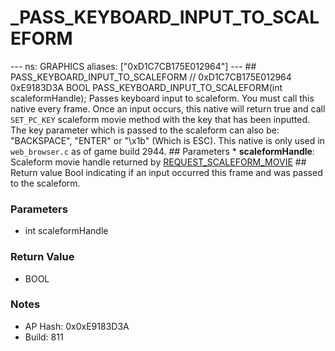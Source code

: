 # _PASS_KEYBOARD_INPUT_TO_SCALEFORM

--- ns: GRAPHICS aliases: ["0xD1C7CB175E012964"] --- ## PASS_KEYBOARD_INPUT_TO_SCALEFORM  // 0xD1C7CB175E012964 0xE9183D3A BOOL PASS_KEYBOARD_INPUT_TO_SCALEFORM(int scaleformHandle);  Passes keyboard input to scaleform. You must call this native every frame. Once an input occurs, this native will return true and call `SET_PC_KEY` scaleform movie method with the key that has been inputted.  The key parameter which is passed to the scaleform can also be: "BACKSPACE", "ENTER" or "\x1b" (Which is ESC). This native is only used in `web_browser.c` as of game build 2944.  ## Parameters * **scaleformHandle**: Scaleform movie handle returned by [REQUEST_SCALEFORM_MOVIE](#_0x11FE353CF9733E6F)  ## Return value Bool indicating if an input occurred this frame and was passed to the scaleform.

### Parameters
* int scaleformHandle

### Return Value
* BOOL

### Notes
* AP Hash: 0x0xE9183D3A
* Build: 811

